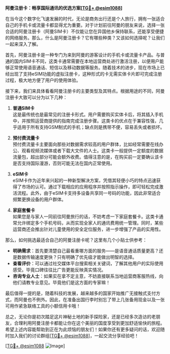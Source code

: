 **阿曼注册卡：畅享国际通讯的优选方案[[TG💪+ @esim1088](https://t.me/s/esim1088)]**

在当今这个数字化飞速发展的时代，无论是商务出行还是个人旅行，拥有一张适合自己的手机卡或流量卡都显得尤为重要。对于计划前往阿曼的朋友来说，选择一张合适的阿曼注册卡（阿曼SIM卡）不仅能让您在异国他乡保持联系，还能享受便捷的网络服务。那么，什么是阿曼注册卡？它有哪些种类？又该如何选择呢？让我们一起来深入了解。

首先，阿曼注册卡是一种专门为来到阿曼的游客设计的手机卡或流量卡产品。与普通的国内SIM卡不同，这类卡通常需要在本地运营商处进行激活注册，以便用户能够正常使用语音通话、短信以及移动数据等服务。随着技术的进步，现在市场上已经出现了支持eSIM功能的虚拟注册卡，这种形式的卡无需实体卡片即可完成注册过程，极大地方便了用户的使用体验。

接下来，我们来具体看看阿曼注册卡的主要类型及其特点。根据用途的不同，阿曼注册卡大致可以分为以下几种：

1. **普通SIM卡**  
   这是最传统也是最常见的注册卡形式。用户需要购买实体卡后，将其插入手机中，并按照运营商提供的指南完成注册步骤。这类卡的优点在于兼容性强，几乎适用于所有支持GSM制式的手机；缺点则是携带不便，容易丢失或者损坏。

2. **预付费流量卡**  
   预付费流量卡主要面向那些对数据需求较高的用户群体，比如经常需要在线办公、观看视频流媒体或者下载大文件的人士。这类卡一般提供一定额度的数据流量包，超出部分可能会额外收费。值得注意的是，在购买前一定要确认该卡是否支持国际漫游，否则可能无法在国内正常使用。

3. **eSIM卡**  
   eSIM卡作为近年来兴起的一种新型解决方案，凭借其轻便小巧的特点迅速获得了市场的认可。通过下载相应的应用程序并按照指示操作，即可轻松完成激活流程。此外，由于eSIM卡支持多设备共享同一号码的功能，因此非常适合频繁更换设备的用户群体。

4. **家庭套餐卡**  
   如果您是与家人一同前往阿曼旅行的话，不妨考虑一下家庭套餐卡。这类卡通常允许绑定多个手机号码，从而实现全家人的通讯费用统一管理。同时，某些运营商还会推出针对儿童使用的安全定位服务，进一步增强了产品的实用性。

那么，如何挑选最适合自己的阿曼注册卡呢？这里有几个小贴士供参考：
- **明确需求**：首先要清楚自己最看重哪方面的服务——是语音通话质量更高？还是数据传输速度更快？只有明确了优先级才能做出明智的选择。
- **查看评价**：可以通过社交媒体平台搜索相关关键词，了解其他用户的实际使用感受。毕竟口碑往往比广告更能反映真实情况。
- **咨询专业人士**：如果实在拿不定主意，不妨直接联系当地运营商客服热线，向他们请教专业意见。毕竟他们是这方面的专家嘛！

最后值得一提的是，随着科技的发展，越来越多的国家开始推广无接触式支付方式，而阿曼也不例外。因此，在准备出国行李时别忘了带上几张备用现金以及一张可用作紧急联络工具的小额信用卡哦！

总之，无论你是初次踏足这片神秘土地的新手探险家，还是已经多次造访的老朋友，合理利用阿曼注册卡都能让你在这个美丽的国度享受到更加舒适愉快的旅程。希望上述内容能帮助到正在为此烦恼的朋友们！如果你还有更多疑问的话，欢迎随时加入我们的讨论群组[[TG💪+ @esim1088](https://t.me/s/esim1088)]，一起交流分享经验吧！

[[TG💪+ @esim1088](https://t.me/s/esim1088) ![Image](https://i.postimg.cc/4NQfJmqS/Snipaste-2025-05-13-00-14-12.png)]
